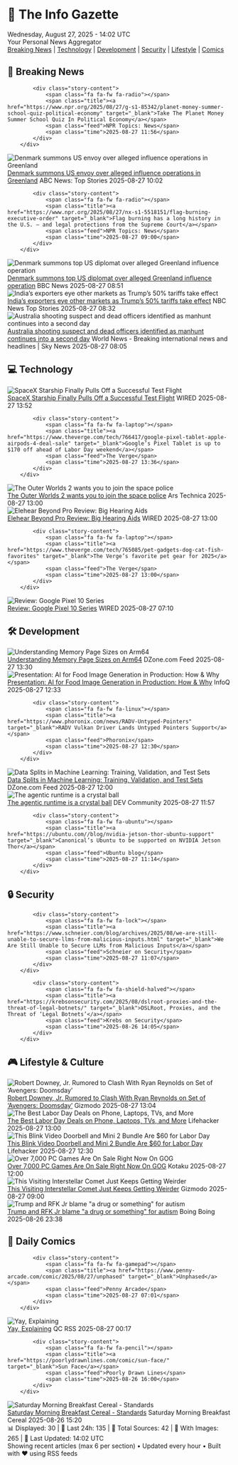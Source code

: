<!-- Processing 54 RSS feeds at 2025-08-27 14:01:49 UTC -->
<!-- Processing: Saturday Morning Breakfast Cereal -->
<!-- Processing: Penny Arcade -->
<!-- Processing: Poorly Drawn Lines -->
<!-- Processing: Garfield -->
<!-- Processing: Cyanide & Happiness -->
<!-- Processing: Girl Genius -->
<!-- Processing: BBC World News -->
<!-- Processing: NPR News -->
<!-- Processing: CBC News -->
<!-- Error processing https://rss.cbc.ca/lineup/topstories.xml: The read operation timed out -->
<!-- Processing: Associated Press Breaking -->
<!-- Processing: ABC News Breaking -->
<!-- Processing: NBC News Breaking -->
<!-- Processing: Guardian World News -->
<!-- Processing: Sky News World -->
<!-- Processing: The Verge -->
<!-- Processing: O'Reilly Radar -->
<!-- Processing: WIRED -->
<!-- Processing: StackOverflow Blog -->
<!-- Processing: It's FOSS -->
<!-- Processing: Ubuntu Blog -->
<!-- Processing: GitHub Blog -->
<!-- Processing: DZone -->
<!-- Processing: Martin Fowler -->
<!-- Processing: The Pragmatic Engineer -->
<!-- Processing: Lifehacker -->
<!-- Processing: Schneier on Security -->
<!-- Generated 5 new posts out of 26 feeds processed -->
<div class="newspaper-header">
    <h1 class="newspaper-title">📰 The Info Gazette</h1>
    <div class="newspaper-date">Wednesday, August 27, 2025 - 14:02 UTC</div>
    <div class="newspaper-subtitle">Your Personal News Aggregator</div>
</div>

<div class="newspaper-nav">
    <a href="#breaking">Breaking News</a> |
    <a href="#tech">Technology</a> |
    <a href="#dev">Development</a> |
    <a href="#security">Security</a> |
    <a href="#lifestyle">Lifestyle</a> |
    <a href="#webcomics">Comics</a>
</div>

<div class="news-section breaking-news" id="breaking">
<h2 class="section-header">🚨 Breaking News</h2>
<div class="stories-container">
<div class="story">
            
            <div class="story-content">
                <span class="fa fa-fw fa-radio"></span>
                <span class="title"><a href="https://www.npr.org/2025/08/27/g-s1-85342/planet-money-summer-school-quiz-political-economy" target="_blank">Take The Planet Money Summer School Quiz In Political Economy</a></span>
                <span class="feed">NPR Topics: News</span>
                <span class="time">2025-08-27 11:56</span>
            </div>
        </div>
<div class="story">
            <img src="https://s.abcnews.com/images/International/Greenland-DB-250827_1756285573154_hpMain_4x3t_384.jpg" alt="Denmark summons US envoy over alleged influence operations in Greenland" class="story-image" loading="lazy" onerror="this.style.display='none'">
            <div class="story-content">
                <span class="fa fa-fw fa-tv"></span>
                <span class="title"><a href="https://abcnews.go.com/International/denmark-summons-us-envoy-alleged-influence-operations-greenland/story?id=125012946" target="_blank">Denmark summons US envoy over alleged influence operations in Greenland</a></span>
                <span class="feed">ABC News: Top Stories</span>
                <span class="time">2025-08-27 10:02</span>
            </div>
        </div>
<div class="story">
            
            <div class="story-content">
                <span class="fa fa-fw fa-radio"></span>
                <span class="title"><a href="https://www.npr.org/2025/08/27/nx-s1-5518151/flag-burning-executive-order" target="_blank">Flag burning has a long history in the U.S. — and legal protections from the Supreme Court</a></span>
                <span class="feed">NPR Topics: News</span>
                <span class="time">2025-08-27 09:00</span>
            </div>
        </div>
<div class="story">
            <img src="https://ichef.bbci.co.uk/ace/standard/240/cpsprodpb/0512/live/2f978ef0-831c-11f0-848b-c1258325c24c.jpg" alt="Denmark summons top US diplomat over alleged Greenland influence operation" class="story-image" loading="lazy" onerror="this.style.display='none'">
            <div class="story-content">
                <span class="fa fa-fw fa-earth-americas"></span>
                <span class="title"><a href="https://www.bbc.com/news/articles/c0j9l08902eo?at_medium=RSS&at_campaign=rss" target="_blank">Denmark summons top US diplomat over alleged Greenland influence operation</a></span>
                <span class="feed">BBC News</span>
                <span class="time">2025-08-27 08:51</span>
            </div>
        </div>
<div class="story">
            <img src="https://media-cldnry.s-nbcnews.com/image/upload/t_fit_1500w/mpx/2704722219/2025_08/india_factory-ncesku.jpg" alt="India’s exporters eye other markets as Trump’s 50% tariffs take effect" class="story-image" loading="lazy" onerror="this.style.display='none'">
            <div class="story-content">
                <span class="fa fa-fw fa-broadcast-tower"></span>
                <span class="title"><a href="https://www.nbcnews.com/video/india-s-exporters-eye-other-markets-as-trump-s-50-tariffs-take-effect-245860421741" target="_blank">India’s exporters eye other markets as Trump’s 50% tariffs take effect</a></span>
                <span class="feed">NBC News Top Stories</span>
                <span class="time">2025-08-27 08:32</span>
            </div>
        </div>
<div class="story">
            <img src="https://e3.365dm.com/25/08/1920x1080/skynews-australia-gunman-shooter_7002564.jpg?20250827121610" alt="Australia shooting suspect and dead officers identified as manhunt continues into a second day" class="story-image" loading="lazy" onerror="this.style.display='none'">
            <div class="story-content">
                <span class="fa fa-fw fa-satellite"></span>
                <span class="title"><a href="https://news.sky.com/story/australia-shooting-suspect-identified-as-manhunt-continues-into-a-second-day-13419192" target="_blank">Australia shooting suspect and dead officers identified as manhunt continues into a second day</a></span>
                <span class="feed">World News - Breaking international news and headlines | Sky News</span>
                <span class="time">2025-08-27 08:05</span>
            </div>
        </div>
</div>
</div>
<div class="news-section tech-news" id="tech">
<h2 class="section-header">💻 Technology</h2>
<div class="stories-container">
<div class="story">
            <img src="https://media.wired.com/photos/68aefdae4b0fdc15004a4c5a/master/pass/spacex.jpg" alt="SpaceX Starship Finally Pulls Off a Successful Test Flight" class="story-image" loading="lazy" onerror="this.style.display='none'">
            <div class="story-content">
                <span class="fa fa-fw fa-bolt"></span>
                <span class="title"><a href="https://www.wired.com/story/spacex-starship-successful-test-flight/" target="_blank">SpaceX Starship Finally Pulls Off a Successful Test Flight</a></span>
                <span class="feed">WIRED</span>
                <span class="time">2025-08-27 13:52</span>
            </div>
        </div>
<div class="story">
            
            <div class="story-content">
                <span class="fa fa-fw fa-laptop"></span>
                <span class="title"><a href="https://www.theverge.com/tech/766417/google-pixel-tablet-apple-airpods-4-deal-sale" target="_blank">Google’s Pixel Tablet is up to $170 off ahead of Labor Day weekend</a></span>
                <span class="feed">The Verge</span>
                <span class="time">2025-08-27 13:36</span>
            </div>
        </div>
<div class="story">
            <img src="https://cdn.arstechnica.net/wp-content/uploads/2025/08/tow2-4-500x500-1756237631.jpg" alt="The Outer Worlds 2 wants you to join the space police" class="story-image" loading="lazy" onerror="this.style.display='none'">
            <div class="story-content">
                <span class="fa fa-fw fa-cog"></span>
                <span class="title"><a href="https://arstechnica.com/gaming/2025/08/the-outer-worlds-2-wants-you-to-join-the-space-police/" target="_blank">The Outer Worlds 2 wants you to join the space police</a></span>
                <span class="feed">Ars Technica</span>
                <span class="time">2025-08-27 13:00</span>
            </div>
        </div>
<div class="story">
            <img src="https://media.wired.com/photos/68ae81827cf142253a0a0219/master/pass/Review-%20Elehear%20Beyond%20Pro_.png" alt="Elehear Beyond Pro Review: Big Hearing Aids" class="story-image" loading="lazy" onerror="this.style.display='none'">
            <div class="story-content">
                <span class="fa fa-fw fa-bolt"></span>
                <span class="title"><a href="https://www.wired.com/review/elehear-beyond-pro/" target="_blank">Elehear Beyond Pro Review: Big Hearing Aids</a></span>
                <span class="feed">WIRED</span>
                <span class="time">2025-08-27 13:00</span>
            </div>
        </div>
<div class="story">
            
            <div class="story-content">
                <span class="fa fa-fw fa-laptop"></span>
                <span class="title"><a href="https://www.theverge.com/tech/765085/pet-gadgets-dog-cat-fish-favorites" target="_blank">The Verge’s favorite pet gear for 2025</a></span>
                <span class="feed">The Verge</span>
                <span class="time">2025-08-27 13:00</span>
            </div>
        </div>
<div class="story">
            <img src="https://media.wired.com/photos/68aea79a31f3a92835820214/master/pass/Google%20Pixel%2010%20Pro%20SOURCE%202x%20digital%20zoom%20SOURCE%20Julian%20Chokkattu.jpg" alt="Review: Google Pixel 10 Series" class="story-image" loading="lazy" onerror="this.style.display='none'">
            <div class="story-content">
                <span class="fa fa-fw fa-bolt"></span>
                <span class="title"><a href="https://www.wired.com/gallery/review-google-pixel-10-series/" target="_blank">Review: Google Pixel 10 Series</a></span>
                <span class="feed">WIRED</span>
                <span class="time">2025-08-27 07:10</span>
            </div>
        </div>
</div>
</div>
<div class="news-section dev-news" id="dev">
<h2 class="section-header">🛠️ Development</h2>
<div class="stories-container">
<div class="story">
            <img src="https://dz2cdn1.dzone.com/thumbnail?fid=18573066&w=600" alt="Understanding Memory Page Sizes on Arm64" class="story-image" loading="lazy" onerror="this.style.display='none'">
            <div class="story-content">
                <span class="fa fa-fw fa-newspaper"></span>
                <span class="title"><a href="https://dzone.com/articles/understanding-memory-page-sizes-on-arm64" target="_blank">Understanding Memory Page Sizes on Arm64</a></span>
                <span class="feed">DZone.com Feed</span>
                <span class="time">2025-08-27 13:30</span>
            </div>
        </div>
<div class="story">
            <img src="https://res.infoq.com/presentations/ai-food-image-generation/en/mediumimage/iaroslav-amerkhanov-medium-1755673680242.jpg" alt="Presentation: AI for Food Image Generation in Production: How &amp; Why" class="story-image" loading="lazy" onerror="this.style.display='none'">
            <div class="story-content">
                <span class="fa fa-fw fa-info-circle"></span>
                <span class="title"><a href="https://www.infoq.com/presentations/ai-food-image-generation/?utm_campaign=infoq_content&utm_source=infoq&utm_medium=feed&utm_term=global" target="_blank">Presentation: AI for Food Image Generation in Production: How &amp; Why</a></span>
                <span class="feed">InfoQ</span>
                <span class="time">2025-08-27 12:33</span>
            </div>
        </div>
<div class="story">
            
            <div class="story-content">
                <span class="fa fa-fw fa-linux"></span>
                <span class="title"><a href="https://www.phoronix.com/news/RADV-Untyped-Pointers" target="_blank">RADV Vulkan Driver Lands Untyped Pointers Support</a></span>
                <span class="feed">Phoronix</span>
                <span class="time">2025-08-27 12:30</span>
            </div>
        </div>
<div class="story">
            <img src="https://dz2cdn1.dzone.com/thumbnail?fid=18577230&w=600" alt="Data Splits in Machine Learning: Training, Validation, and Test Sets" class="story-image" loading="lazy" onerror="this.style.display='none'">
            <div class="story-content">
                <span class="fa fa-fw fa-newspaper"></span>
                <span class="title"><a href="https://dzone.com/articles/data-splits-machine-learning-training-validation-test" target="_blank">Data Splits in Machine Learning: Training, Validation, and Test Sets</a></span>
                <span class="feed">DZone.com Feed</span>
                <span class="time">2025-08-27 12:00</span>
            </div>
        </div>
<div class="story">
            <img src="https://media2.dev.to/dynamic/image/width=800%2Cheight=%2Cfit=scale-down%2Cgravity=auto%2Cformat=auto/https%3A%2F%2Fdev-to-uploads.s3.amazonaws.com%2Fuploads%2Farticles%2F8nxt16s3gr64cogk7ydh.png" alt="The agentic runtime is a crystal ball" class="story-image" loading="lazy" onerror="this.style.display='none'">
            <div class="story-content">
                <span class="fa fa-fw fa-code"></span>
                <span class="title"><a href="https://dev.to/arnons1/the-agentic-runtime-is-a-crystal-ball-46pd" target="_blank">The agentic runtime is a crystal ball</a></span>
                <span class="feed">DEV Community</span>
                <span class="time">2025-08-27 11:57</span>
            </div>
        </div>
<div class="story">
            
            <div class="story-content">
                <span class="fa fa-fw fa-ubuntu"></span>
                <span class="title"><a href="https://ubuntu.com//blog/nvidia-jetson-thor-ubuntu-support" target="_blank">Canonical’s Ubuntu to be supported on NVIDIA Jetson Thor</a></span>
                <span class="feed">Ubuntu blog</span>
                <span class="time">2025-08-27 11:14</span>
            </div>
        </div>
</div>
</div>
<div class="news-section security-news" id="security">
<h2 class="section-header">🔒 Security</h2>
<div class="stories-container">
<div class="story">
            
            <div class="story-content">
                <span class="fa fa-fw fa-lock"></span>
                <span class="title"><a href="https://www.schneier.com/blog/archives/2025/08/we-are-still-unable-to-secure-llms-from-malicious-inputs.html" target="_blank">We Are Still Unable to Secure LLMs from Malicious Inputs</a></span>
                <span class="feed">Schneier on Security</span>
                <span class="time">2025-08-27 11:07</span>
            </div>
        </div>
<div class="story">
            
            <div class="story-content">
                <span class="fa fa-fw fa-shield-halved"></span>
                <span class="title"><a href="https://krebsonsecurity.com/2025/08/dslroot-proxies-and-the-threat-of-legal-botnets/" target="_blank">DSLRoot, Proxies, and the Threat of ‘Legal Botnets’</a></span>
                <span class="feed">Krebs on Security</span>
                <span class="time">2025-08-26 14:05</span>
            </div>
        </div>
</div>
</div>
<div class="news-section lifestyle-news" id="lifestyle">
<h2 class="section-header">🎮 Lifestyle & Culture</h2>
<div class="stories-container">
<div class="story">
            <img src="https://gizmodo.com/app/uploads/2025/08/Doompool.jpg" alt="Robert Downey, Jr. Rumored to Clash With Ryan Reynolds on Set of ‘Avengers: Doomsday’" class="story-image" loading="lazy" onerror="this.style.display='none'">
            <div class="story-content">
                <span class="fa fa-fw fa-computer"></span>
                <span class="title"><a href="https://gizmodo.com/robert-downey-jr-rumored-clash-ryan-reynolds-avengers-doomsday-2000648793" target="_blank">Robert Downey, Jr. Rumored to Clash With Ryan Reynolds on Set of ‘Avengers: Doomsday’</a></span>
                <span class="feed">Gizmodo</span>
                <span class="time">2025-08-27 13:04</span>
            </div>
        </div>
<div class="story">
            <img src="https://lifehacker.com/imagery/articles/01K3M0AQTVMA2RTMC49EA6C86A/hero-image.png" alt="The Best Labor Day Deals on Phone, Laptops, TVs, and More" class="story-image" loading="lazy" onerror="this.style.display='none'">
            <div class="story-content">
                <span class="fa fa-fw fa-life-ring"></span>
                <span class="title"><a href="https://lifehacker.com/tech/phone-laptop-tv-headphones-sales-labor-day-2025?utm_medium=RSS" target="_blank">The Best Labor Day Deals on Phone, Laptops, TVs, and More</a></span>
                <span class="feed">Lifehacker</span>
                <span class="time">2025-08-27 13:00</span>
            </div>
        </div>
<div class="story">
            <img src="https://lifehacker.com/imagery/articles/01K3N10P8EW0RFS1CF9DSKXZ3K/hero-image.png" alt="This Blink Video Doorbell and Mini 2 Bundle Are $60 for Labor Day" class="story-image" loading="lazy" onerror="this.style.display='none'">
            <div class="story-content">
                <span class="fa fa-fw fa-life-ring"></span>
                <span class="title"><a href="https://lifehacker.com/tech/blink-video-doorbell-labor-day-sale-2025?utm_medium=RSS" target="_blank">This Blink Video Doorbell and Mini 2 Bundle Are $60 for Labor Day</a></span>
                <span class="feed">Lifehacker</span>
                <span class="time">2025-08-27 12:30</span>
            </div>
        </div>
<div class="story">
            <img src="https://kotaku.com/app/uploads/2025/08/big-sale-GOG.jpg" alt="Over 7,000 PC Games Are On Sale Right Now On GOG" class="story-image" loading="lazy" onerror="this.style.display='none'">
            <div class="story-content">
                <span class="fa fa-fw fa-gamepad"></span>
                <span class="title"><a href="https://kotaku.com/gog-back-to-school-sale-classic-pc-games-best-deals-witcher-fallout-cyberpunk-2000620421" target="_blank">Over 7,000 PC Games Are On Sale Right Now On GOG</a></span>
                <span class="feed">Kotaku</span>
                <span class="time">2025-08-27 12:00</span>
            </div>
        </div>
<div class="story">
            <img src="https://gizmodo.com/app/uploads/2025/07/Gemini-North-3I-ATLAS.jpg" alt="This Visiting Interstellar Comet Just Keeps Getting Weirder" class="story-image" loading="lazy" onerror="this.style.display='none'">
            <div class="story-content">
                <span class="fa fa-fw fa-computer"></span>
                <span class="title"><a href="https://gizmodo.com/this-visiting-interstellar-comet-just-keeps-getting-weirder-2000648450" target="_blank">This Visiting Interstellar Comet Just Keeps Getting Weirder</a></span>
                <span class="feed">Gizmodo</span>
                <span class="time">2025-08-27 09:00</span>
            </div>
        </div>
<div class="story">
            <img src="https://i0.wp.com/boingboing.net/wp-content/uploads/2024/04/rfk-kook-e1739476252778.jpg?fit=1080%2C720&amp;quality=60&amp;ssl=1" alt="Trump and RFK Jr blame &quot;a drug or something&quot; for autism" class="story-image" loading="lazy" onerror="this.style.display='none'">
            <div class="story-content">
                <span class="fa fa-fw fa-arrow-right"></span>
                <span class="title"><a href="https://boingboing.net/2025/08/26/trump-and-rfk-jr-blame-a-drug-or-something-for-autism.html" target="_blank">Trump and RFK Jr blame &quot;a drug or something&quot; for autism</a></span>
                <span class="feed">Boing Boing</span>
                <span class="time">2025-08-26 23:38</span>
            </div>
        </div>
</div>
</div>
<div class="news-section webcomics-section" id="webcomics">
<h2 class="section-header">🎨 Daily Comics</h2>
<div class="stories-container">
<div class="story">
            
            <div class="story-content">
                <span class="fa fa-fw fa-gamepad"></span>
                <span class="title"><a href="https://www.penny-arcade.com/comic/2025/08/27/unphased" target="_blank">Unphased</a></span>
                <span class="feed">Penny Arcade</span>
                <span class="time">2025-08-27 07:01</span>
            </div>
        </div>
<div class="story">
            <img src="http://www.questionablecontent.net/comics/5644.png" alt="Yay, Explaining" class="story-image" loading="lazy" onerror="this.style.display='none'">
            <div class="story-content">
                <span class="fa fa-fw fa-music"></span>
                <span class="title"><a href="http://questionablecontent.net/view.php?comic=5644" target="_blank">Yay, Explaining</a></span>
                <span class="feed">QC RSS</span>
                <span class="time">2025-08-27 00:17</span>
            </div>
        </div>
<div class="story">
            
            <div class="story-content">
                <span class="fa fa-fw fa-pencil"></span>
                <span class="title"><a href="https://poorlydrawnlines.com/comic/sun-face/" target="_blank">Sun Face</a></span>
                <span class="feed">Poorly Drawn Lines</span>
                <span class="time">2025-08-26 16:00</span>
            </div>
        </div>
<div class="story">
            <img src="https://www.smbc-comics.com/comics/1755734350-20250826.png" alt="Saturday Morning Breakfast Cereal - Standards" class="story-image" loading="lazy" onerror="this.style.display='none'">
            <div class="story-content">
                <span class="fa fa-fw fa-smile"></span>
                <span class="title"><a href="https://www.smbc-comics.com/comic/standards" target="_blank">Saturday Morning Breakfast Cereal - Standards</a></span>
                <span class="feed">Saturday Morning Breakfast Cereal</span>
                <span class="time">2025-08-26 15:20</span>
            </div>
        </div>
</div>
</div>

<div class="newspaper-footer">
    <div class="stats">
        📊 Displayed: 30 | 📅 Last 24h: 135 | 📡 Total Sources: 42 | 📸 With Images: 265 |
        🔄 Last Updated: 14:02 UTC
    </div>
    <div class="footer-note">
        Showing recent articles (max 6 per section) • Updated every hour • Built with ❤️ using RSS feeds
    </div>
</div>
